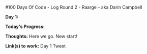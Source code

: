 #100 Days Of Code - Log Round 2 - Raarge - aka Darin Campbell

**Day 1:** 

**Today's Progress:** 

**Thoughts:** Here we go. New start!

**Link(s) to work:** Day 1 Tweet

